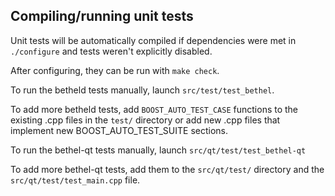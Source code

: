 Compiling/running unit tests
------------------------------------

Unit tests will be automatically compiled if dependencies were met in `./configure`
and tests weren't explicitly disabled.

After configuring, they can be run with `make check`.

To run the betheld tests manually, launch `src/test/test_bethel`.

To add more betheld tests, add `BOOST_AUTO_TEST_CASE` functions to the existing
.cpp files in the `test/` directory or add new .cpp files that
implement new BOOST_AUTO_TEST_SUITE sections.

To run the bethel-qt tests manually, launch `src/qt/test/test_bethel-qt`

To add more bethel-qt tests, add them to the `src/qt/test/` directory and
the `src/qt/test/test_main.cpp` file.
